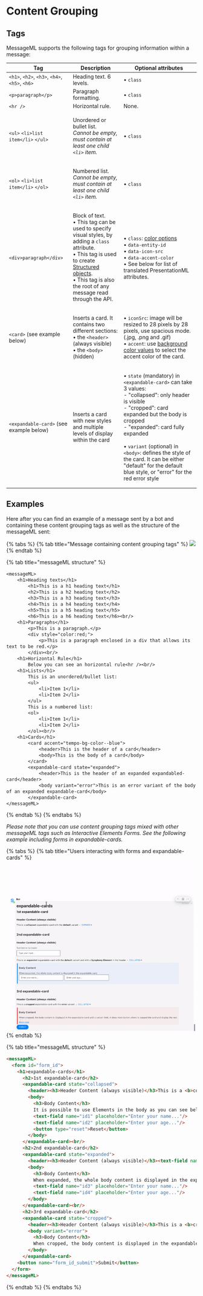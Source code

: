 # Content Grouping

## Tags

MessageML supports the following tags for grouping information within a message:

| Tag                                            | Description                                                                                                                                                                                                                                                                                 | Optional attributes                                                                                                                                                                                                                                                                                                                                                                                                                  |
| ---------------------------------------------- | ------------------------------------------------------------------------------------------------------------------------------------------------------------------------------------------------------------------------------------------------------------------------------------------- | ------------------------------------------------------------------------------------------------------------------------------------------------------------------------------------------------------------------------------------------------------------------------------------------------------------------------------------------------------------------------------------------------------------------------------------ |
| `<h1>`, `<h2>`, `<h3>`, `<h4>`, `<h5>`, `<h6>` | Heading text. 6 levels.                                                                                                                                                                                                                                                                     | • `class`                                                                                                                                                                                                                                                                                                                                                                                                                            |
| `<p>paragraph</p>`                             | Paragraph formatting.                                                                                                                                                                                                                                                                       | • `class`                                                                                                                                                                                                                                                                                                                                                                                                                            |
| `<hr />`                                       | Horizontal rule.                                                                                                                                                                                                                                                                            | None.                                                                                                                                                                                                                                                                                                                                                                                                                                |
| `<ul>` `<li>list item</li>` `</ul>`            | <p>Unordered or bullet list.<br><em>Cannot be empty, must contain at least one child <code>&#x3C;li></code> item.</em></p>                                                                                                                                                                  | • `class`                                                                                                                                                                                                                                                                                                                                                                                                                            |
| `<ol>` `<li>list item</li>` `</ol>`            | <p>Numbered list. <br><em>Cannot be empty, must contain at least one child <code>&#x3C;li></code> item.</em></p>                                                                                                                                                                            | • `class`                                                                                                                                                                                                                                                                                                                                                                                                                            |
| `<div>paragraph</div>`                         | <p>Block of text.<br>• This tag can be used to specify visual styles, by adding a <code>class</code> attribute.<br>• This tag is used to create <a href="../entities/structured-objects.md">Structured objects</a>.<br>• This tag is also the root of any message read through the API.</p> | <p>• <code>class</code>: <a href="../../../../dev-tools/ui-style-guide/colors.md">color options</a><br>• <code>data-entity-id</code> <br>• <code>data-icon-src</code><br>• <code>data-accent-color</code> <br>• See below for list of translated PresentationML attributes.</p>                                                                                                                                                      |
| `<card>` (see example below)                   | <p>Inserts a card. It contains two different sections:<br>• the <code>&#x3C;header></code> (always visible)<br>• the <code>&#x3C;body></code> (hidden)</p>                                                                                                                                  | <p>• <code>iconSrc</code>: image will be resized to 28 pixels by 28 pixels, use spacious mode. (.jpg, .png and .gif) <br>• <code>accent</code>: use <a href="../../../../dev-tools/ui-style-guide/colors.md">background color values</a> to select the accent color of the card.</p>                                                                                                                                                 |
| `<expandable-card>` (see example below)        | Inserts a card with new styles and multiple levels of display within the card                                                                                                                                                                                                               | <p>• <code>state</code> (mandatory) in <code>&#x3C;expandable-card></code> can take 3 values:<br>- "collapsed": only header is visible<br>- "cropped": card expanded but the body is cropped<br>- "expanded": card fully expanded<br><br>• <code>variant</code> (optional) in <code>&#x3C;body></code>: defines the style of the card. It can be either "default" for the default blue style, or "error" for the red error style</p> |

## Examples

Here after you can find an example of a message sent by a bot and containing these content grouping tags as well as the structure of the messageML sent:

{% tabs %}
{% tab title="Message containing content grouping tags" %}
![](../../../../.gitbook/assets/mml\_content\_grouping.gif)
{% endtab %}

{% tab title="messageML structure" %}
```markup
<messageML>
    <h1>Heading texts</h1>
        <h1>This is a h1 heading text</h1>
        <h2>This is a h2 heading text</h2>
        <h3>This is a h3 heading text</h3>
        <h4>This is a h4 heading text</h4>
        <h5>This is a h5 heading text</h5>
        <h6>This is a h6 heading text</h6><br/>
    <h1>Paragraphs</h1>
        <p>This is a paragraph.</p>
        <div style="color:red;">
            <p>This is a paragraph enclosed in a div that allows its text to be red.</p>
        </div><br/>
    <h1>Horizontal Rule</h1>
        Below you can see an horizontal rule<hr /><br/>
    <h1>Lists</h1>
        This is an unordered/bullet list:
        <ul>
            <li>Item 1</li>
            <li>Item 2</li>
        </ul>
        This is a numbered list:
        <ol>
            <li>Item 1</li>
            <li>Item 2</li>
        </ol><br/>
    <h1>Cards</h1>
        <card accent="tempo-bg-color--blue">
            <header>This is the header of a card</header>
            <body>This is the body of a card</body>
        </card>
        <expandable-card state="expanded">
            <header>This is the header of an expanded expandabled-card</header>
            <body variant="error">This is an error variant of the body of an expanded expandable-card</body>
        </expandable-card> 
</messageML>
```
{% endtab %}
{% endtabs %}

_Please note that you can use content grouping tags mixed with other messageML tags such as Interactive Elements Forms. See the following example including forms in expandable-cards._&#x20;

{% tabs %}
{% tab title="Users interacting with forms and expandable-cards" %}
![](../../../../.gitbook/assets/expandable-cards-20.9.gif)
{% endtab %}

{% tab title="messageML structure" %}
```html
<messageML>
  <form id="form_id">
    <h1>expandable-cards</h1>
      <h2>1st expandable-card</h2>
      <expandable-card state="collapsed">
        <header><h3>Header Content (always visible)</h3>This is a <b>collapsed</b> expandable-card with the <b>default</b> variant</header>
        <body>
          <h3>Body Content</h3>
          It is possible to use Elements in the body as you can see below:
          <text-field name="id1" placeholder="Enter your name..."/>
          <text-field name="id2" placeholder="Enter your age..."/>
          <button type="reset">Reset</button>
        </body>
      </expandable-card><br/>
      <h2>2nd expandable-card</h2>
      <expandable-card state="expanded">
        <header><h3>Header Content (always visible)</h3><text-field name="id_header" label="Text-field in the header" placeholder="Type your input..."/>This is an <b>expanded</b> expandable-card with the <b>default</b> variant and with a <b>Symphony Element</b> in the header</header>
        <body>
          <h3>Body Content</h3>
          When expanded, the whole body content is displayed in the expandable-card.
          <text-field name="id3" placeholder="Enter your name..."/>
          <text-field name="id4" placeholder="Enter your age..."/>
        </body>
      </expandable-card><br/>
      <h2>3rd expandable-card</h2>
      <expandable-card state="cropped">
        <header><h3>Header Content (always visible)</h3>This is a <b>cropped</b> expandable-card with the <b>error</b> variant</header>
        <body variant="error">
          <h3>Body Content</h3>
          When cropped, the body content is displayed in the expandable-card until a certain limit. A show more button allows to expand the card and display the rest of the body.
        </body>
      </expandable-card>
    <button name="form_id_submit">Submit</button>
  </form>
</messageML>
```
{% endtab %}
{% endtabs %}
